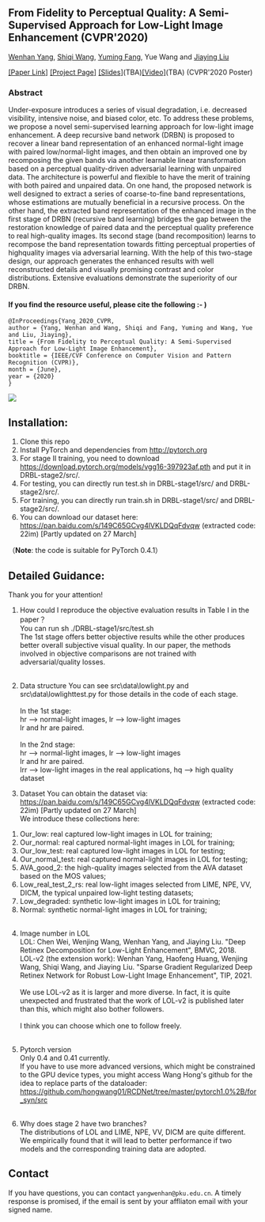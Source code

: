 ## From Fidelity to Perceptual Quality: A Semi-Supervised Approach for Low-Light Image Enhancement (CVPR'2020)

[Wenhan Yang](https://flyywh.github.io/index.html), [Shiqi Wang](https://www.cs.cityu.edu.hk/~shiqwang/), [Yuming Fang](https://sites.google.com/site/leofangyuming/), Yue Wang and [Jiaying Liu](http://www.icst.pku.edu.cn/struct/people/liujiaying.html) 

[[Paper Link]](http://openaccess.thecvf.com/content_CVPR_2020/papers/Yang_From_Fidelity_to_Perceptual_Quality_A_Semi-Supervised_Approach_for_Low-Light_CVPR_2020_paper.pdf) [[Project Page]](https://github.com/flyywh/CVPR-2020-Semi-Low-Light) [[Slides]]()(TBA)[[Video]]()(TBA) (CVPR'2020 Poster)

### Abstract

Under-exposure introduces a series of visual degradation, i.e. decreased visibility, intensive noise, and biased color, etc. To address these problems, we propose a novel semi-supervised learning approach for low-light image enhancement. A deep recursive band network (DRBN) is proposed to recover a linear band representation of an enhanced normal-light image with paired low/normal-light images, and then obtain an improved one by recomposing the given bands via another learnable linear transformation based on a perceptual quality-driven adversarial learning with unpaired data. The architecture is powerful and flexible to have the merit of training with both paired and unpaired data. On one hand, the proposed network is well designed to extract a series of coarse-to-fine band representations, whose estimations are mutually beneficial in a recursive process. On the other hand, the extracted band representation of the enhanced image in the first stage of DRBN (recursive band learning) bridges the gap between the restoration knowledge of paired data and the perceptual quality preference to real high-quality images. Its second stage (band recomposition) learns to recompose the band representation towards fitting perceptual properties of highquality images via adversarial learning. With the help of this two-stage design, our approach generates the enhanced results with well reconstructed details and visually promising contrast and color distributions. Extensive evaluations demonstrate the superiority of our DRBN.

#### If you find the resource useful, please cite the following :- )

```
@InProceedings{Yang_2020_CVPR,
author = {Yang, Wenhan and Wang, Shiqi and Fang, Yuming and Wang, Yue and Liu, Jiaying},
title = {From Fidelity to Perceptual Quality: A Semi-Supervised Approach for Low-Light Image Enhancement},
booktitle = {IEEE/CVF Conference on Computer Vision and Pattern Recognition (CVPR)},
month = {June},
year = {2020}
}
```
<img src="teaser/teaser_DRBN.png" > 

## Installation:

1. Clone this repo
2. Install PyTorch and dependencies from http://pytorch.org 
3. For stage II training, you need to download https://download.pytorch.org/models/vgg16-397923af.pth and put it in DRBL-stage2/src/.
4. For testing, you can directly run test.sh in DRBL-stage1/src/ and DRBL-stage2/src/.
5. For training, you can directly run train.sh in DRBL-stage1/src/ and DRBL-stage2/src/.
6. You can download our dataset here: https://pan.baidu.com/s/149C65GCvg4lVKLDQqFdvqw (extracted code: 22im) [Partly updated on 27 March]

（**Note**: the code is suitable for PyTorch 0.4.1）

## Detailed Guidance:

Thank you for your attention!

1. How could I reproduce the objective evaluation results in Table I in the paper？<br>
You can run sh ./DRBL-stage1/src/test.sh <br>
The 1st stage offers better objective results while the other produces better overall subjective visual quality.
In our paper, the methods involved in objective comparisons are not trained with adversarial/quality losses. <br><br>

2. Data structure
You can see src\data\lowlight.py and src\data\lowlighttest.py for those details in the code of each stage.<br><br>
In the 1st stage: <br>
hr --> normal-light images, lr --> low-light images <br>
lr and hr are paired. <br> <br>
In the 2nd stage: <br>
hr --> normal-light images, lr --> low-light images <br>
lr and hr are paired. <br>
lrr --> low-light images in the real applications, hq --> high quality dataset

3. Dataset
You can obtain the dataset via: https://pan.baidu.com/s/149C65GCvg4lVKLDQqFdvqw (extracted code: 22im) [Partly updated on 27 March] <br>
We introduce these collections here: <br>
1) Our_low: real captured low-light images in LOL for training; <br>
2) Our_normal: real captured normal-light images in LOL for training; <br>
3) Our_low_test: real captured low-light images in LOL for testing; <br>
4) Our_normal_test: real captured normal-light images in LOL for testing; <br>
5) AVA_good_2: the high-quality images selected from the AVA dataset based on the MOS values; <br>
6) Low_real_test_2_rs: real low-light images selected from LIME, NPE, VV, DICM, the typical unpaired low-light testing datasets; <br>
7) Low_degraded: synthetic low-light images in LOL for training; <br>
8) Normal: synthetic normal-light images in LOL for training; <br> <br>

4. Image number in LOL <br>
LOL: Chen Wei, Wenjing Wang, Wenhan Yang, and Jiaying Liu. "Deep Retinex Decomposition for Low-Light Enhancement", BMVC, 2018. <br>
LOL-v2 (the extension work): Wenhan Yang, Haofeng Huang, Wenjing Wang, Shiqi Wang, and Jiaying Liu. "Sparse Gradient Regularized Deep Retinex Network for Robust Low-Light Image Enhancement", TIP, 2021. <br> <br>
We use LOL-v2 as it is larger and more diverse. In fact, it is quite unexpected and frustrated that the work of LOL-v2 is published later than this, which might also bother followers.<br> <br>
I think you can choose which one to follow freely. <br> <br>

5. Pytorch version <br>
Only 0.4 and 0.41 currently. <br> If you have to use more advanced versions, which might be constrained to the GPU device types, you might access Wang Hong's github for the idea to replace parts of the dataloader: https://github.com/hongwang01/RCDNet/tree/master/pytorch1.0%2B/for_syn/src <br> <br>

6. Why does stage 2 have two branches? <br>
The distributions of LOL and LIME, NPE, VV, DICM are quite different. <br>
We empirically found that it will lead to better performance if two models and the corresponding training data are adopted.


## Contact

If you have questions, you can contact `yangwenhan@pku.edu.cn`.
A timely response is promised, if the email is sent by your affliaton email with your signed name.
